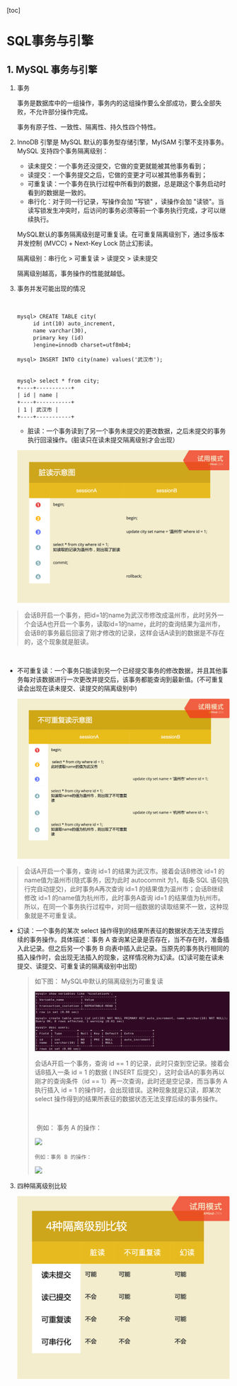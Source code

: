 [toc]

# SQL事务与引擎

## 1.  MySQL 事务与引擎

1.  事务

    事务是数据库中的一组操作，事务内的这组操作要么全部成功，要么全部失败，不允许部分操作完成。

    事务有原子性、一致性、隔离性、持久性四个特性。

2.  InnoDB 引擎是 MySQL 默认的事务型存储引擎，MyISAM 引擎不支持事务。MySQL 支持四个事务隔离级别：

    -   读未提交：一个事务还没提交，它做的变更就能被其他事务看到；
    -   读提交：一个事务提交之后，它做的变更才可以被其他事务看到；
    -   可重复读：一个事务在执行过程中所看到的数据，总是跟这个事务启动时看到的数据是一致的。
    -   串行化：对于同一行记录，写操作会加 "写锁" ，读操作会加 "读锁"。当读写锁发生冲突时，后访问的事务必须等前一个事务执行完成，才可以继续执行。

    

    MySQL默认的事务隔离级别是可重复读。在可重复隔离级别下，通过多版本并发控制 (MVCC) + Next-Key Lock 防止幻影读。

    

    隔离级别：串行化 > 可重复读 > 读提交 > 读未提交 

    隔离级别越高，事务操作的性能就越低。

    

3.  事务并发可能出现的情况

    ​	

    ```mysql
    mysql> CREATE TABLE city(
         id int(10) auto_increment,
         name varchar(30),
         primary key (id)
         )engine=innodb charset=utf8mb4;
    
    mysql> INSERT INTO city(name) values('武汉市');
    
    
    mysql> select * from city;
    +----+-----------+
    | id | name |
    +----+-----------+
    | 1 | 武汉市 |
    +----+-----------+
    ```

    

    -   脏读：一个事务读到了另一个事务未提交的更改数据，之后未提交的事务执行回滚操作。(脏读只在读未提交隔离级别才会出现）

    

    ![](pictures\dirty_read.png)

>   会话B开启一个事务，把id=1的name为武汉市修改成温州市，此时另外一个会话A也开启一个事务，读取id=1的name，此时的查询结果为温州市，会话B的事务最后回滚了刚才修改的记录，这样会话A读到的数据是不存在的，这个现象就是脏读。

​	

-   不可重复读：一个事务只能读到另一个已经提交事务的修改数据，并且其他事务每对该数据进行一次更改并提交后，该事务都能查询到最新值。(不可重复读会出现在读未提交、读提交的隔离级别中)

    ![](pictures\N_read.png)

>   会话A开启一个事务，查询 id=1 的结果为武汉市。接着会话B修改 id=1 的name值为温州市(隐式事务，因为此时 autocommit 为1，每条 SQL 语句执行完自动提交)，此时事务A再次查询 id=1 的结果值为温州市；会话B继续修改 id=1 的name值为杭州市，此时事务A查询 id=1 的结果值为杭州市。所以，在同一个事务执行过程中，对同一组数据的读取结果不一致，这种现象就是不可重复读。



-   幻读：一个事务的某次 select 操作得到的结果所表征的数据状态无法支撑后续的事务操作。具体描述：事务 A 查询某记录是否存在，当不存在时，准备插入此记录。但之后另一个事务 B 向表中插入此记录。当原先的事务执行相同的插入操作时，会出现无法插入的现象，这样情况称为幻读。(幻读可能在读未提交、读提交、可重复读的隔离级别中出现)

    >   如下图： MySQL中默认的隔离级别为可重复读
    >
    >   ![](pictures\pha_1.png)
    >
    >   会话A开启一个事务，查询 id == 1 的记录，此时只查到空记录。接着会话B插入一条 id = 1 的数据 ( INSERT 后提交），这时会话A的事务再以刚才的查询条件（id == 1）再一次查询，此时还是空记录，而当事务 A 执行插入 id = 1 的操作时，会出现错误。这种现象就是幻读，即某次 select 操作得到的结果所表征的数据状态无法支撑后续的事务操作。
    >
    >   ​	
    >
    >   ​	例如： 事务 A 的操作：
    >
    >   ![](\pictures\pha_2.png)
    >
    >   
    >
    >     例如：事务 B 的操作：
    >
    >   ![](\pictures\pha_3.png)
    >
    >   
    >
    >   
    >
    >   



3.  四种隔离级别比较

    ![](pictures\four_isolate.png)